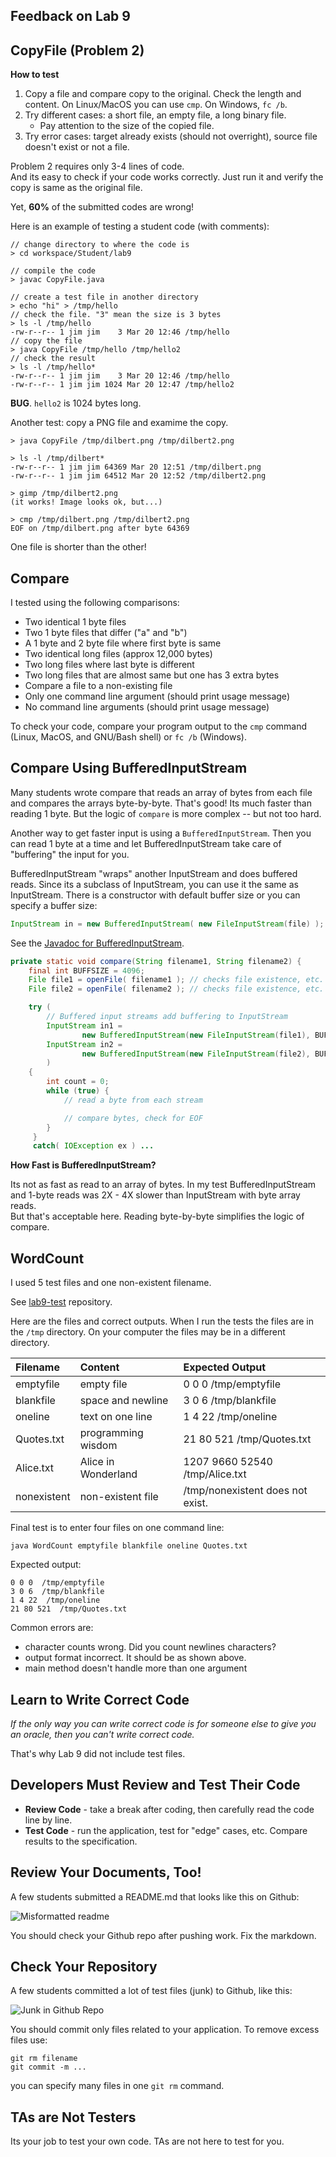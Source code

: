## Feedback on Lab 9

## CopyFile (Problem 2)

**How to test**

1. Copy a file and compare copy to the original. Check the length and content. On Linux/MacOS you can use `cmp`. On Windows, `fc /b`.
2. Try different cases: a short file, an empty file, a long binary file.
    * Pay attention to the size of the copied file.
3. Try error cases: target already exists (should not overright), source file doesn't exist or not a file.

Problem 2 requires only 3-4 lines of code.   
And its easy to check if your code works correctly.
Just run it and verify the copy is same as the original file.

Yet, **60%** of the submitted codes are wrong!

Here is an example of testing a student code (with comments):

```
// change directory to where the code is
> cd workspace/Student/lab9

// compile the code
> javac CopyFile.java

// create a test file in another directory
> echo "hi" > /tmp/hello
// check the file. "3" mean the size is 3 bytes
> ls -l /tmp/hello
-rw-r--r-- 1 jim jim    3 Mar 20 12:46 /tmp/hello
// copy the file
> java CopyFile /tmp/hello /tmp/hello2
// check the result
> ls -l /tmp/hello*
-rw-r--r-- 1 jim jim    3 Mar 20 12:46 /tmp/hello
-rw-r--r-- 1 jim jim 1024 Mar 20 12:47 /tmp/hello2

```
**BUG**. `hello2` is 1024 bytes long.

Another test: copy a PNG file and examime the copy.

```
> java CopyFile /tmp/dilbert.png /tmp/dilbert2.png

> ls -l /tmp/dilbert*
-rw-r--r-- 1 jim jim 64369 Mar 20 12:51 /tmp/dilbert.png
-rw-r--r-- 1 jim jim 64512 Mar 20 12:52 /tmp/dilbert2.png

> gimp /tmp/dilbert2.png
(it works! Image looks ok, but...)

> cmp /tmp/dilbert.png /tmp/dilbert2.png
EOF on /tmp/dilbert.png after byte 64369
```
One file is shorter than the other!

## Compare

I tested using the following comparisons:

* Two identical 1 byte files
* Two 1 byte files that differ ("a" and "b")
* A 1 byte and 2 byte file where first byte is same
* Two identical long files (approx 12,000 bytes)
* Two long files where last byte is different
* Two long files that are almost same but one has 3 extra bytes
* Compare a file to a non-existing file
* Only one command line argument (should print usage message)
* No command line arguments (should print usage message)

To check your code, compare your program output to the `cmp` command
(Linux, MacOS, and GNU/Bash shell) or `fc /b` (Windows).

## Compare Using BufferedInputStream

Many students wrote compare that reads an array of bytes from each file 
and compares the arrays byte-by-byte.  That's good!  Its much faster
than reading 1 byte.  But the logic of `compare` is more complex -- but
not too hard.

Another way to get faster input is using a `BufferedInputStream`.
Then you can read 1 byte at a time and let BufferedInputStream
take care of "buffering" the input for you.

BufferedInputStream "wraps" another InputStream and does buffered reads.
Since its a subclass of InputStream, you can use it the same as InputStream.
There is a constructor with default buffer size or you can specify a
buffer size:
```java
InputStream in = new BufferedInputStream( new FileInputStream(file) );
```

See the [Javadoc for BufferedInputStream](https://docs.oracle.com/javase/8/docs/api/java/io/BufferedInputStream.html).

```java
private static void compare(String filename1, String filename2) {
    final int BUFFSIZE = 4096;
    File file1 = openFile( filename1 ); // checks file existence, etc.
    File file2 = openFile( filename2 ); // checks file existence, etc.

    try (
        // Buffered input streams add buffering to InputStream
        InputStream in1 = 
                new BufferedInputStream(new FileInputStream(file1), BUFFSIZE);
        InputStream in2 = 
                new BufferedInputStream(new FileInputStream(file2), BUFFSIZE)
        ) 
    {
        int count = 0;
        while (true) {
            // read a byte from each stream

            // compare bytes, check for EOF
        }
     }
     catch( IOException ex ) ...
```

**How Fast is BufferedInputStream?**

Its not as fast as read to an array of bytes. In my test BufferedInputStream and 1-byte reads was 2X - 4X slower than InputStream with byte array reads.  
But that's acceptable here.  Reading byte-by-byte simplifies the logic of compare.

## WordCount

I used 5 test files and one non-existent filename.

See [lab9-test](https://github.com/OOP2020/lab9-test) repository.

Here are the files and correct outputs.
When I run the tests the files are in the `/tmp` directory.
On your computer the files may be in a different directory.

| Filename    | Content    |  Expected Output                      |
|:------------|:-----------|:--------------------------------------|
| emptyfile   | empty file | 0 0 0 /tmp/emptyfile                  |
| blankfile   | space and newline | 3 0 6 /tmp/blankfile           |
| oneline     | text on one line  | 1 4 22 /tmp/oneline            |
| Quotes.txt  | programming wisdom | 21 80 521 /tmp/Quotes.txt     |
| Alice.txt   | Alice in Wonderland | 1207 9660 52540 /tmp/Alice.txt |
| nonexistent | non-existent file  |/tmp/nonexistent does not exist. |

Final test is to enter four files on one command line:
```
java WordCount emptyfile blankfile oneline Quotes.txt
```
Expected output:
```
0 0 0  /tmp/emptyfile
3 0 6  /tmp/blankfile
1 4 22  /tmp/oneline
21 80 521  /tmp/Quotes.txt
```

Common errors are:

* character counts wrong.  Did you count newlines characters?
* output format incorrect. It should be as shown above.
* main method doesn't handle more than one argument

## Learn to Write Correct Code 

*If the only way you can write correct code is for someone else
to give you an oracle, then you can't write correct code.*

That's why Lab 9 did not include test files.

## Developers Must Review and Test Their Code

* **Review Code** - take a break after coding, then carefully read the code line by line.
* **Test Code** - run the application, test for "edge" cases, etc. Compare results to the specification.


## Review Your Documents, Too!

A few students submitted a README.md that looks like this on Github:

![Misformatted readme](Lab9-misformatted-readme.png)

You should check your Github repo after pushing work.
Fix the markdown.

## Check Your Repository

A few students committed a lot of test files (junk) to Github, like this:

![Junk in Github Repo](Lab9-excess-files.png)

You should commit only files related to your application.
To remove excess files use:

```
git rm filename 
git commit -m ...
```

you can specify many files in one `git rm` command.


## TAs are Not Testers

Its your job to test your own code.  TAs are not here to test for you.
